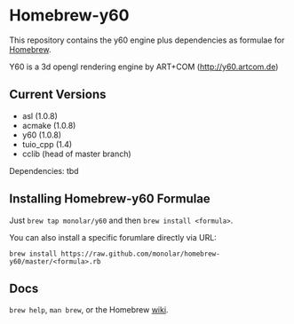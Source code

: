 Homebrew-y60
============
This repository contains the y60 engine plus dependencies as formulae for [Homebrew](https://github.com/mxcl/homebrew).

Y60 is a 3d opengl rendering engine by ART+COM (http://y60.artcom.de)

	
Current Versions
----------------
- asl (1.0.8)
- acmake (1.0.8)
- y60 (1.0.8)
- tuio_cpp (1.4)
- cclib (head of master branch)

Dependencies: tbd

Installing Homebrew-y60 Formulae
--------------------------------
Just `brew tap monolar/y60` and then `brew install <formula>`.

You can also install a specific forumlare directly via URL:

```
brew install https://raw.github.com/monolar/homebrew-y60/master/<formula>.rb
```

Docs
----
`brew help`, `man brew`, or the Homebrew [wiki][].

[wiki]:http://wiki.github.com/mxcl/homebrew
